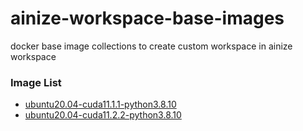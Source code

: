 # ainize-workspace-base-images

docker base image collections to create custom workspace in ainize workspace

### Image List

- [ubuntu20.04-cuda11.1.1-python3.8.10](https://hub.docker.com/r/byeongal/ubuntu20.04-cuda11.1.1-python3.8.10)
- [ubuntu20.04-cuda11.2.2-python3.8.10](https://hub.docker.com/r/byeongal/ubuntu20.04-cuda11.2.2-python3.8.10)
